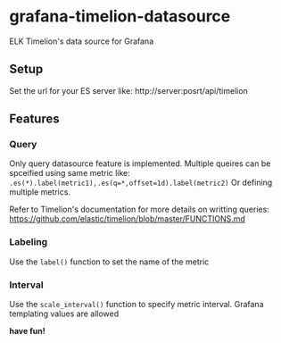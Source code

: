 # grafana-timelion-datasource
ELK Timelion's data source for Grafana 

## Setup

Set the url for your ES server like: http://server:posrt/api/timelion

## Features
### Query

Only query datasource feature is implemented.
Multiple queires can be spceified using same metric like: `.es(*).label(metric1),.es(q=*,offset=1d).label(metric2)`
Or defining multiple metrics.

Refer to Timelion's documentation for more details on writting queries: https://github.com/elastic/timelion/blob/master/FUNCTIONS.md


### Labeling

Use the `label()` function to set the name of the metric

### Interval

Use the `scale_interval()` function to specify metric interval. Grafana templating values are allowed

**have fun!**
